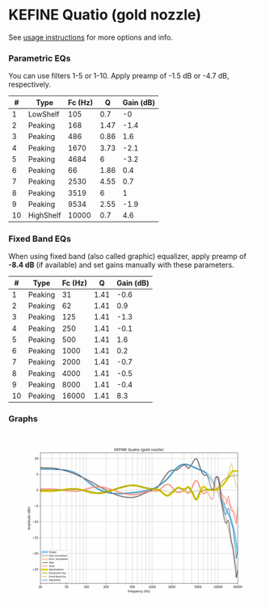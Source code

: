 # KEFINE Quatio (gold nozzle)
See [usage instructions](https://github.com/jaakkopasanen/AutoEq#usage) for more options and info.

### Parametric EQs
You can use filters 1-5 or 1-10. Apply preamp of -1.5 dB or -4.7 dB, respectively.

|   # | Type      |   Fc (Hz) |    Q |   Gain (dB) |
|-----|-----------|-----------|------|-------------|
|   1 | LowShelf  |       105 | 0.7  |        -0   |
|   2 | Peaking   |       168 | 1.47 |        -1.4 |
|   3 | Peaking   |       486 | 0.86 |         1.6 |
|   4 | Peaking   |      1670 | 3.73 |        -2.1 |
|   5 | Peaking   |      4684 | 6    |        -3.2 |
|   6 | Peaking   |        66 | 1.86 |         0.4 |
|   7 | Peaking   |      2530 | 4.55 |         0.7 |
|   8 | Peaking   |      3519 | 6    |         1   |
|   9 | Peaking   |      9534 | 2.55 |        -1.9 |
|  10 | HighShelf |     10000 | 0.7  |         4.6 |

### Fixed Band EQs
When using fixed band (also called graphic) equalizer, apply preamp of **-8.4 dB** (if available) and set gains manually with these parameters.

|   # | Type    |   Fc (Hz) |    Q |   Gain (dB) |
|-----|---------|-----------|------|-------------|
|   1 | Peaking |        31 | 1.41 |        -0.6 |
|   2 | Peaking |        62 | 1.41 |         0.9 |
|   3 | Peaking |       125 | 1.41 |        -1.3 |
|   4 | Peaking |       250 | 1.41 |        -0.1 |
|   5 | Peaking |       500 | 1.41 |         1.6 |
|   6 | Peaking |      1000 | 1.41 |         0.2 |
|   7 | Peaking |      2000 | 1.41 |        -0.7 |
|   8 | Peaking |      4000 | 1.41 |        -0.5 |
|   9 | Peaking |      8000 | 1.41 |        -0.4 |
|  10 | Peaking |     16000 | 1.41 |         8.3 |

### Graphs
![](./KEFINE%20Quatio%20(gold%20nozzle).png)
